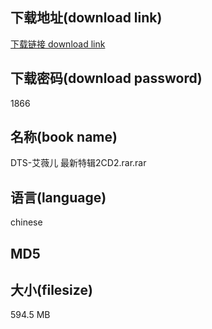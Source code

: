 ## 下载地址(download link)
[下载链接 download link](https://voluble-croquembouche-d321dc.netlify.app/?s=DTS-%E8%89%BE%E8%96%87%E5%84%BF+%E6%9C%80%E6%96%B0%E7%89%B9%E8%BE%912CD2.rar)

## 下载密码(download password)
1866

## 名称(book name)
DTS-艾薇儿 最新特辑2CD2.rar.rar

## 语言(language)
chinese

## MD5


## 大小(filesize)
594.5 MB
